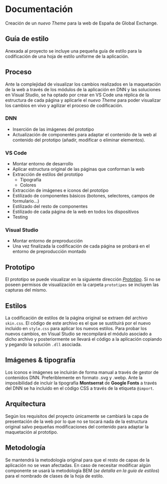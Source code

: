 # Documentación

Creación de un *nuevo Theme* para la web de España de Global Exchange.

## Guía de estilo

Anexada al proyecto se incluye una pequeña guía de estilo para la codificación de una hoja de estilo uniforme de la aplicación.

## Proceso

Ante la complejidad de visualizar los cambios realizados en la maquetación de la web a través de los módulos de la aplicación en DNN y las soluciones en Visual Studio, se ha optado por crear en VS Code una réplica de la estructura de cada página y aplicarle el *nuevo Theme* para poder visualizar los cambios en vivo y agilizar el proceso de codificación.

### DNN

- Inserción de las imágenes del prototipo
- Actualización de componentes para adaptar el contenido de la web al contenido del prototipo (añadir, modificar o eliminar elementos).

### VS Code

- Montar entorno de desarrollo
- Aplicar estructura original de las páginas que conforman la web
- Extracción de estilos del prototipo
    - Tipografía
    - Colores
- Extracción de imágenes e iconos del prototipo
- Estilizado de componentes básicos (botones, selectores, campos de formulario...)
- Estilizado del resto de componentes
- Estilizado de cada página de la web en todos los dispositivos
- Testing

### Visual Studio

- Montar entorno de preproducción
- Una vez finalizada la codificación de cada página se probará en el entorno de preproducción montado

## Prototipo

El prototipo se puede visualizar en la siguiente dirección *[Prototipo](https://app.zeplin.io/project/62d5081e64a4a113cbcd1151)*.
Si no se poseen permisos de visualización en la carpeta `prototipes` se incluyen las capturas del mismo.

## Estilos

La codificación de estilos de la página original se extraen del archivo `skin.css`.
El código de este archivo es el que se sustituirá por el nuevo incluido en `style.css` para aplicar los nuevos estilos.
Para probar los nuevos cambios, en Visual Studio se recompilará el módulo asociado a dicho archivo y posteriormente se llevará el código a la aplicación copiando y pegando la solución `.dll` asociada.

## Imágenes & tipografía

Los iconos e imágenes se incluirán de forma manual a través de gestor de contenidos DNN. Preferiblemente en formato .svg y .webp.
Ante la imposibilidad de incluir la tipografía **Montserrat** de **Google Fonts** a través del DNN se ha incluido en el código CSS a través de la etiqueta `@import`.

## Arquitectura

Según los requisitos del proyecto únicamente se cambiará la capa de presentación de la web por lo que no se tocará nada de la estructura original salvo pequeñas modificaciones del contenido para adaptar la maquetación al prototipo.

## Metodología

Se mantendrá la metodología original para que el resto de capas de la aplicación no se vean afectadas.
En caso de necesitar modificar algún componente se usará la metodología BEM (*se detalla en la guía de estilos*) para el nombrado de clases de la hoja de estilo.


